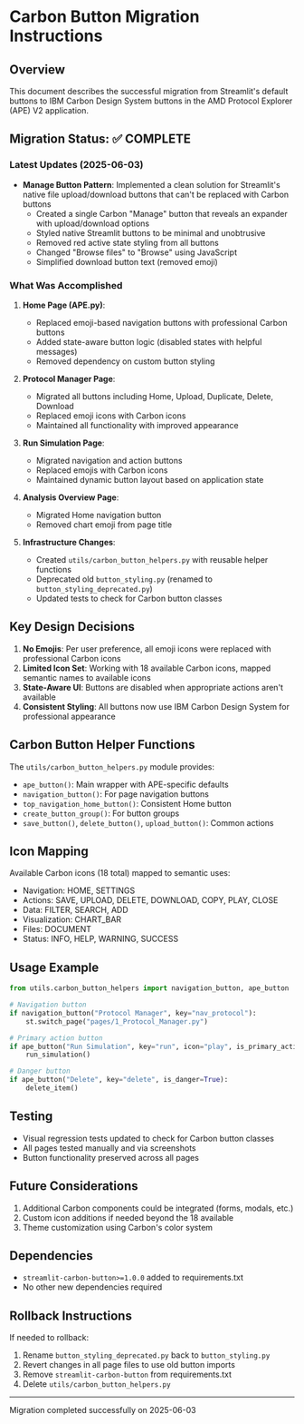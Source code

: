 # Carbon Button Migration Instructions

## Overview
This document describes the successful migration from Streamlit's default buttons to IBM Carbon Design System buttons in the AMD Protocol Explorer (APE) V2 application.

## Migration Status: ✅ COMPLETE

### Latest Updates (2025-06-03)
- **Manage Button Pattern**: Implemented a clean solution for Streamlit's native file upload/download buttons that can't be replaced with Carbon buttons
  - Created a single Carbon "Manage" button that reveals an expander with upload/download options
  - Styled native Streamlit buttons to be minimal and unobtrusive
  - Removed red active state styling from all buttons
  - Changed "Browse files" to "Browse" using JavaScript
  - Simplified download button text (removed emoji)

### What Was Accomplished
1. **Home Page (APE.py)**: 
   - Replaced emoji-based navigation buttons with professional Carbon buttons
   - Added state-aware button logic (disabled states with helpful messages)
   - Removed dependency on custom button styling

2. **Protocol Manager Page**:
   - Migrated all buttons including Home, Upload, Duplicate, Delete, Download
   - Replaced emoji icons with Carbon icons
   - Maintained all functionality with improved appearance

3. **Run Simulation Page**:
   - Migrated navigation and action buttons
   - Replaced emojis with Carbon icons
   - Maintained dynamic button layout based on application state

4. **Analysis Overview Page**:
   - Migrated Home navigation button
   - Removed chart emoji from page title

5. **Infrastructure Changes**:
   - Created `utils/carbon_button_helpers.py` with reusable helper functions
   - Deprecated old `button_styling.py` (renamed to `button_styling_deprecated.py`)
   - Updated tests to check for Carbon button classes

## Key Design Decisions
1. **No Emojis**: Per user preference, all emoji icons were replaced with professional Carbon icons
2. **Limited Icon Set**: Working with 18 available Carbon icons, mapped semantic names to available icons
3. **State-Aware UI**: Buttons are disabled when appropriate actions aren't available
4. **Consistent Styling**: All buttons now use IBM Carbon Design System for professional appearance

## Carbon Button Helper Functions
The `utils/carbon_button_helpers.py` module provides:
- `ape_button()`: Main wrapper with APE-specific defaults
- `navigation_button()`: For page navigation buttons
- `top_navigation_home_button()`: Consistent Home button
- `create_button_group()`: For button groups
- `save_button()`, `delete_button()`, `upload_button()`: Common actions

## Icon Mapping
Available Carbon icons (18 total) mapped to semantic uses:
- Navigation: HOME, SETTINGS
- Actions: SAVE, UPLOAD, DELETE, DOWNLOAD, COPY, PLAY, CLOSE
- Data: FILTER, SEARCH, ADD
- Visualization: CHART_BAR
- Files: DOCUMENT
- Status: INFO, HELP, WARNING, SUCCESS

## Usage Example
```python
from utils.carbon_button_helpers import navigation_button, ape_button

# Navigation button
if navigation_button("Protocol Manager", key="nav_protocol"):
    st.switch_page("pages/1_Protocol_Manager.py")

# Primary action button
if ape_button("Run Simulation", key="run", icon="play", is_primary_action=True):
    run_simulation()

# Danger button
if ape_button("Delete", key="delete", is_danger=True):
    delete_item()
```

## Testing
- Visual regression tests updated to check for Carbon button classes
- All pages tested manually and via screenshots
- Button functionality preserved across all pages

## Future Considerations
1. Additional Carbon components could be integrated (forms, modals, etc.)
2. Custom icon additions if needed beyond the 18 available
3. Theme customization using Carbon's color system

## Dependencies
- `streamlit-carbon-button>=1.0.0` added to requirements.txt
- No other new dependencies required

## Rollback Instructions
If needed to rollback:
1. Rename `button_styling_deprecated.py` back to `button_styling.py`
2. Revert changes in all page files to use old button imports
3. Remove `streamlit-carbon-button` from requirements.txt
4. Delete `utils/carbon_button_helpers.py`

---
Migration completed successfully on 2025-06-03